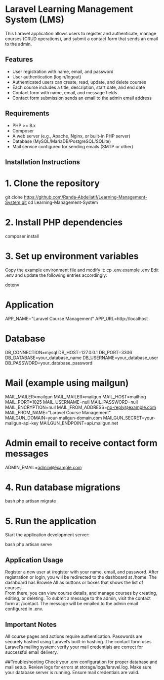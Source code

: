 # Laravel Learning Management System (LMS)

This Laravel application allows users to register and authenticate, manage courses (CRUD operations), and submit a contact form that sends an email to the admin.

## Features

- User registration with name, email, and password
- User authentication (login/logout)
- Authenticated users can create, read, update, and delete courses
- Each course includes a title, description, start date, and end date
- Contact form with name, email, and message fields
- Contact form submission sends an email to the admin email address

## Requirements

- PHP >= 8.x
- Composer
- A web server (e.g., Apache, Nginx, or built-in PHP server)
- Database (MySQL/MariaDB/PostgreSQL/SQLite)
- Mail service configured for sending emails (SMTP or other)

## Installation Instructions

# 1. Clone the repository
git clone https://github.com/Randa-Abdellatif/Learning-Management-System.git
cd Learning-Management-System

# 2. Install PHP dependencies
composer install

# 3. Set up environment variables
Copy the example environment file and modify it:
cp .env.example .env
Edit .env and update the following entries accordingly:

dotenv
# Application
APP_NAME="Laravel Course Management"
APP_URL=http://localhost

# Database
DB_CONNECTION=mysql
DB_HOST=127.0.0.1
DB_PORT=3306
DB_DATABASE=your_database_name
DB_USERNAME=your_database_user
DB_PASSWORD=your_database_password

# Mail (example using mailgun)
MAIL_MAILER=mailgun
MAIL_MAILER=mailgun
MAIL_HOST=mailhog
MAIL_PORT=1025
MAIL_USERNAME=null
MAIL_PASSWORD=null
MAIL_ENCRYPTION=null
MAIL_FROM_ADDRESS=no-reply@example.com
MAIL_FROM_NAME="Laravel Course Management"
MAILGUN_DOMAIN=your-mailgun-domain.com
MAILGUN_SECRET=your-mailgun-api-key
MAILGUN_ENDPOINT=api.mailgun.net

# Admin email to receive contact form messages
ADMIN_EMAIL=admin@example.com

# 4. Run database migrations
bash
php artisan migrate

# 5. Run the application
Start the application development server:

bash
php artisan serve

## Application Usage
Register a new user at /register with your name, email, and password.
After registration or login, you will be redirected to the dashboard at /home.
The dashboard has Browse All as buttons or boxes that shows the list of courses.  
From there, you can view course details, and manage courses by creating, editing, or deleting.
To submit a message to the admin, visit the contact form at /contact.
The message will be emailed to the admin email configured in .env.

## Important Notes
All course pages and actions require authentication.
Passwords are securely hashed using Laravel’s built-in hashing.
The contact form uses Laravel’s mailing system; verify your mail credentials are correct for successful email delivery.

##Troubleshooting
Check your .env configuration for proper database and mail setup.
Review logs for errors at storage/logs/laravel.log.
Make sure your database server is running.
Ensure mail credentials are valid.